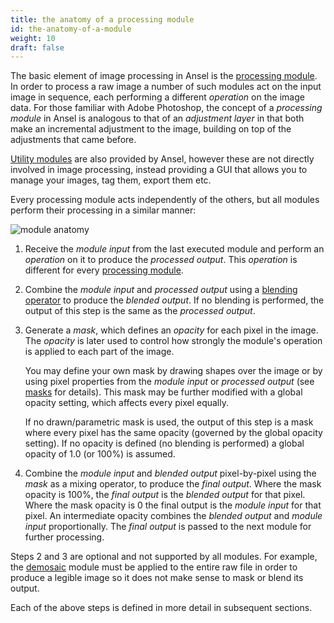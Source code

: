```yaml
---
title: the anatomy of a processing module
id: the-anatomy-of-a-module
weight: 10
draft: false
---
```


The basic element of image processing in Ansel is the [processing module](../../module-reference/processing-modules/). In order to process a raw image a number of such modules act on the input image in sequence, each performing a different _operation_ on the image data. For those familiar with Adobe Photoshop, the concept of a _processing module_ in Ansel is analogous to that of an _adjustment layer_ in that both make an incremental adjustment to the image, building on top of the adjustments that came before.

[Utility modules](../../module-reference/utility-modules/) are also provided by Ansel, however these are not directly involved in image processing, instead providing a GUI that allows you to manage your images, tag them, export them etc.

Every processing module acts independently of the others, but all modules perform their processing in a similar manner:

![module anatomy](./the-anatomy-of-a-module/module-anatomy.png#w100)

1. Receive the _module input_ from the last executed module and perform an _operation_ on it to produce the _processed output_. This _operation_ is different for every [processing module](../../module-reference/processing-modules/_index.md).

2. Combine the _module input_ and _processed output_ using a [blending operator](../masking-and-blending/blend-modes.md) to produce the _blended output_. If no blending is performed, the output of this step is the same as the _processed output_.

3. Generate a _mask_, which defines an _opacity_ for each pixel in the image. The _opacity_ is later used to control how strongly the module's operation is applied to each part of the image.

   You may define your own mask by drawing shapes over the image or by using pixel properties from the _module input_ or _processed output_ (see [masks](../masking-and-blending/masks/_index.md) for details). This mask may be further modified with a global opacity setting, which affects every pixel equally.

   If no drawn/parametric mask is used, the output of this step is a mask where every pixel has the same opacity (governed by the global opacity setting). If no opacity is defined (no blending is performed) a global opacity of 1.0 (or 100%) is assumed.

4. Combine the _module input_ and _blended output_ pixel-by-pixel using the _mask_ as a mixing operator, to produce the _final output_. Where the mask opacity is 100%, the _final output_ is the _blended output_ for that pixel. Where the mask opacity is 0 the final output is the _module input_ for that pixel. An intermediate opacity combines the _blended output_ and _module input_ proportionally. The _final output_ is passed to the next module for further processing.

Steps 2 and 3 are optional and not supported by all modules. For example, the [demosaic](../../../module-reference/processing-modules/demosaic.md) module must be applied to the entire raw file in order to produce a legible image so it does not make sense to mask or blend its output.

Each of the above steps is defined in more detail in subsequent sections.
